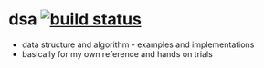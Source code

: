 # dsa [![build status](https://travis-ci.org/adhocore/dsa.svg?branch=master)](https://travis-ci.org/adhocore/dsa)

- data structure and algorithm - examples and implementations
- basically for my own reference and hands on trials
